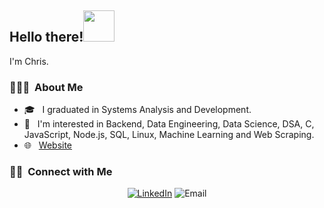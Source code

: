<h2> Hello there!<img src = "https://raw.githubusercontent.com/MartinHeinz/MartinHeinz/master/wave.gif" width = 50px></h2> I'm Chris.

<h3> 👨🏻‍💻 &nbsp;About Me </h3>

- 🎓 &nbsp; I graduated in Systems Analysis and Development.
- 🌱 &nbsp; I'm interested in Backend, Data Engineering, Data Science, DSA, C, JavaScript, Node.js, SQL, Linux, Machine Learning and Web Scraping.
- 🌐 &nbsp; <a target="_blank" href="https://hello-chrisn.netlify.app">Website</a>

<h3> 🤝🏻 &nbsp;Connect with Me </h3>

<p align="center">
<a href="https://www.linkedin.com/in/cristiano-noga/"><img alt="LinkedIn" src="https://img.shields.io/badge/LinkedIn-Cristiano%20Noga-blue?style=flat-square&logo=linkedin"></a>
<img alt="Email" src="https://img.shields.io/badge/Email-hi.chrisn@gmail.com-blue?style=flat-square&logo=gmail"></a>
</p>
